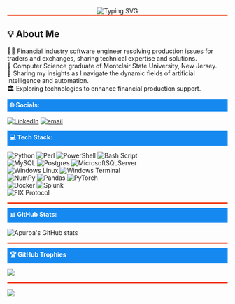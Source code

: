 <div align="center">
  <img src="https://readme-typing-svg.herokuapp.com/?lines=Hello,+I'm+Apurba+Nath!+Welcome!&font=Fira+Code&size=28&pause=250&width=600&height=50&color=c5f015" alt="Typing SVG" />
</div>

<div style="border-bottom: 3px solid #f03c15;"></div> <!-- Red Border -->

## 💡 About Me
<div align="left">
  👨‍💻 Financial industry software engineer resolving production issues for traders and exchanges, sharing technical expertise and solutions.<br>
  📜 Computer Science graduate of Montclair State University, New Jersey.<br>
  🤖 Sharing my insights as I navigate the dynamic fields of artificial intelligence and automation.<br>
  🏛️ Exploring technologies to enhance financial production support.
</div>

<div style="background-color:#1589F0; padding: 5px; color: white; font-weight: bold; margin-top: 10px; margin-bottom: 10px;"> <!-- Blue Banner -->
  🌐 Socials:
</div>

[![LinkedIn](https://img.shields.io/badge/LinkedIn-%230077B5.svg?style=flat-square&logo=linkedin&logoColor=white)](https://www.linkedin.com/public-profile/settings?trk=d_flagship3_profile_self_view_public_profile)
[![email](https://img.shields.io/badge/Email-D14836?style=flat-square&logo=gmail&logoColor=white)](mailto:apurba.nath@mail.com)

<div style="background-color:#1589F0; padding: 5px; color: white; font-weight: bold; margin-top: 10px; margin-bottom: 10px;"> <!-- Blue Banner -->
  💻 Tech Stack:
</div>

![Python](https://img.shields.io/badge/python-%233776AB.svg?style=flat-square&logo=python&logoColor=yellow)
![Perl](https://img.shields.io/badge/perl-%23536895.svg?style=flat-square&logo=perl&logoColor=white)
![PowerShell](https://img.shields.io/badge/PowerShell-%235391FE.svg?style=flat-square&logo=powershell&logoColor=white)
![Bash Script](https://img.shields.io/badge/Bash-%234EAA25.svg?style=flat-square&logo=gnu-bash&logoColor=white)<br/>
![MySQL](https://img.shields.io/badge/MySQL-%234479A1.svg?style=flat-square&logo=mysql&logoColor=white)
![Postgres](https://img.shields.io/badge/PostgreSQL-%23316192.svg?style=flat-square&logo=postgresql&logoColor=white)
![MicrosoftSQLServer](https://img.shields.io/badge/SQL%20Server-%23CC2927.svg?style=flat-square&logo=microsoft-sql-server&logoColor=white)<br/>
![Windows Linux](https://img.shields.io/badge/Linux-%23FCC624.svg?style=flat-square&logo=linux&logoColor=black)
![Windows Terminal](https://img.shields.io/badge/Windows%20Terminal-%234D4D4D.svg?style=flat-square&logo=windows-terminal&logoColor=white)<br/>
![NumPy](https://img.shields.io/badge/NumPy-%23013243.svg?style=flat-square&logo=numpy&logoColor=white)
![Pandas](https://img.shields.io/badge/Pandas-%23150458.svg?style=flat-square&logo=pandas&logoColor=white)
![PyTorch](https://img.shields.io/badge/PyTorch-%23EE4C2C.svg?style=flat-square&logo=PyTorch&logoColor=white)<br/>
![Docker](https://img.shields.io/badge/Docker-%232496ED.svg?style=flat-square&logo=docker&logoColor=white)
![Splunk](https://img.shields.io/badge/Splunk-%23000000.svg?style=flat-square&logo=splunk&logoColor=white)<br/>
![FIX Protocol](https://img.shields.io/badge/FIX%20Protocol-%232D86FF.svg?style=flat-square&logo=finance&logoColor=white)<br/>

<div style="border-bottom: 3px solid #f03c15;"></div> <!-- Red Border -->

<div style="background-color:#1589F0; padding: 5px; color: white; font-weight: bold; margin-top: 10px; margin-bottom: 10px;"> <!-- Blue Banner -->
  📊 GitHub Stats:
</div>

![Apurba's GitHub stats](https://github-readme-stats.vercel.app/api?username=anath-git&theme=dark&show_icons=true&custom_title=Apurba's%20GitHub%20Stats&count_private=true&border_color=61ce70&bg_color=0d1117)

<div style="border-bottom: 3px solid #f03c15;"></div> <!-- Red Border -->

<div style="background-color:#1589F0; padding: 5px; color: white; font-weight: bold; margin-top: 10px; margin-bottom: 10px;"> <!-- Blue Banner -->
  🏆 GitHub Trophies
</div>

![](https://github-profile-trophy.vercel.app/?username=anath-git&theme=dark&no-frame=false&no-bg=true&margin-w=4&border_color=61ce70)

<div style="border-bottom: 3px solid #f03c15;"></div> <!-- Red Border -->

[![](https://visitcount.itsvg.in/api?id=anath-git&icon=0&color=0)](https://visitcount.itsvg.in)
<!-- Proudly created with GPRM ( https://gprm.itsvg.in ) -->
</div>

